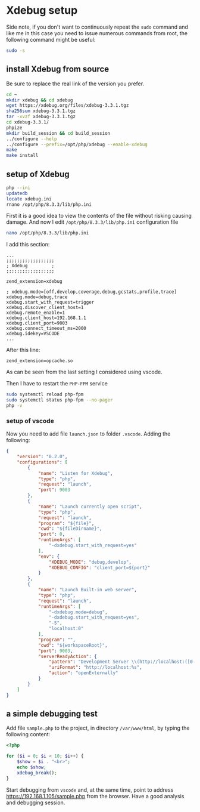 # Xdebug setup

Side note, if you don't want to continuously repeat the `sudo` command and like me in this case you need to issue numerous commands from root, the following command might be useful:

```bash
sudo -s
```

## install Xdebug from source

Be sure to replace the real link of the version you prefer.

```bash
cd ~
mkdir xdebug && cd xdebug
wget https://xdebug.org/files/xdebug-3.3.1.tgz
sha256sum xdebug-3.3.1.tgz
tar -xvzf xdebug-3.3.1.tgz
cd xdebug-3.3.1/
phpize
mkdir build_session && cd build_session
../configure --help
../configure --prefix=/opt/php/xdebug --enable-xdebug
make
make install
```

## setup of Xdebug

```bash
php --ini
updatedb
locate xdebug.ini
rnano /opt/php/8.3.3/lib/php.ini
```

First it is a good idea to view the contents of the file without risking causing damage.
And now I edit `/opt/php/8.3.3/lib/php.ini` configuration file

```bash
nano /opt/php/8.3.3/lib/php.ini
```

I add this section:

```text
...
;;;;;;;;;;;;;;;;;;
; Xdebug         ;
;;;;;;;;;;;;;;;;;;

zend_extension=xdebug

; xdebug.mode=[off,develop,coverage,debug,gcstats,profile,trace]
xdebug.mode=debug,trace
xdebug.start_with_request=trigger
xdebug.discover_client_host=1
xdebug.remote_enable=1
xdebug.client_host=192.168.1.1
xdebug.client_port=9003
xdebug.connect_timeout_ms=2000
xdebug.idekey=VSCODE
...
```

After this line:

```text
zend_extension=opcache.so
```

As can be seen from the last setting I considered using vscode.

Then I have to restart the `PHP-FPM` service

```bash
sudo systemctl reload php-fpm
sudo systemctl status php-fpm --no-pager
php -v
```

### setup of vscode

Now you need to add file `launch.json` to folder `.vscode`.
Adding the following:

```json
{
    "version": "0.2.0",
    "configurations": [
        {
            "name": "Listen for Xdebug",
            "type": "php",
            "request": "launch",
            "port": 9003
        },
        {
            "name": "Launch currently open script",
            "type": "php",
            "request": "launch",
            "program": "${file}",
            "cwd": "${fileDirname}",
            "port": 0,
            "runtimeArgs": [
                "-dxdebug.start_with_request=yes"
            ],
            "env": {
                "XDEBUG_MODE": "debug,develop",
                "XDEBUG_CONFIG": "client_port=${port}"
            }
        },
        {
            "name": "Launch Built-in web server",
            "type": "php",
            "request": "launch",
            "runtimeArgs": [
                "-dxdebug.mode=debug",
                "-dxdebug.start_with_request=yes",
                "-S",
                "localhost:0"
            ],
            "program": "",
            "cwd": "${workspaceRoot}",
            "port": 9003,
            "serverReadyAction": {
                "pattern": "Development Server \\(http://localhost:([0-9]+)\\) started",
                "uriFormat": "http://localhost:%s",
                "action": "openExternally"
            }
        }
    ]
}
```

## a simple debugging test

Add file `sample.php` to the project, in directory `/var/www/html`, by typing the following content:

```php
<?php

for ($i = 0; $i < 10; $i++) {
    $show = $i . "<br>";
    echo $show;
    xdebug_break();
}
```

Start debugging from `vscode` and, at the same time, point to address <https://192.168.1.105/sample.php> from the browser.
Have a good analysis and debugging session.
